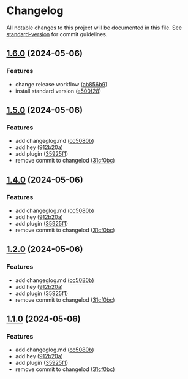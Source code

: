 # Changelog

All notable changes to this project will be documented in this file. See [standard-version](https://github.com/conventional-changelog/standard-version) for commit guidelines.

## [1.6.0](https://github.com/stanley-yin/Auto-Release/compare/v1.5.0...v1.6.0) (2024-05-06)


### Features

* change release workflow ([ab856b9](https://github.com/stanley-yin/Auto-Release/commit/ab856b9f7dd2b33bb004267a6aeb164d5647c489))
* install standard version ([e500f28](https://github.com/stanley-yin/Auto-Release/commit/e500f28488e11a0998ec86a17662df2d32492282))

## [1.5.0](https://github.com/stanley-yin/Auto-Release/compare/v1.3.0...v1.5.0) (2024-05-06)


### Features

* add changeglog.md ([cc5080b](https://github.com/stanley-yin/Auto-Release/commit/cc5080b17324ab3aed39ffb31835d653a37a8d93))
* add hey ([912b20a](https://github.com/stanley-yin/Auto-Release/commit/912b20a47cc55786f8b2b844ecb037e59df7b9aa))
* add plugin ([35925f1](https://github.com/stanley-yin/Auto-Release/commit/35925f10afd5c12de74005e00e21b418189e2256))
* remove commit to changelod ([31cf0bc](https://github.com/stanley-yin/Auto-Release/commit/31cf0bc7ef478432b2eca2718e6a3540f9db1c5c))

## [1.4.0](https://github.com/stanley-yin/Auto-Release/compare/v1.3.0...v1.4.0) (2024-05-06)


### Features

* add changeglog.md ([cc5080b](https://github.com/stanley-yin/Auto-Release/commit/cc5080b17324ab3aed39ffb31835d653a37a8d93))
* add hey ([912b20a](https://github.com/stanley-yin/Auto-Release/commit/912b20a47cc55786f8b2b844ecb037e59df7b9aa))
* add plugin ([35925f1](https://github.com/stanley-yin/Auto-Release/commit/35925f10afd5c12de74005e00e21b418189e2256))
* remove commit to changelod ([31cf0bc](https://github.com/stanley-yin/Auto-Release/commit/31cf0bc7ef478432b2eca2718e6a3540f9db1c5c))

## [1.2.0](https://github.com/stanley-yin/Auto-Release/compare/v1.3.0...v1.2.0) (2024-05-06)


### Features

* add changeglog.md ([cc5080b](https://github.com/stanley-yin/Auto-Release/commit/cc5080b17324ab3aed39ffb31835d653a37a8d93))
* add hey ([912b20a](https://github.com/stanley-yin/Auto-Release/commit/912b20a47cc55786f8b2b844ecb037e59df7b9aa))
* add plugin ([35925f1](https://github.com/stanley-yin/Auto-Release/commit/35925f10afd5c12de74005e00e21b418189e2256))
* remove commit to changelod ([31cf0bc](https://github.com/stanley-yin/Auto-Release/commit/31cf0bc7ef478432b2eca2718e6a3540f9db1c5c))

## [1.1.0](https://github.com/stanley-yin/Auto-Release/compare/v1.3.0...v1.1.0) (2024-05-06)


### Features

* add changeglog.md ([cc5080b](https://github.com/stanley-yin/Auto-Release/commit/cc5080b17324ab3aed39ffb31835d653a37a8d93))
* add hey ([912b20a](https://github.com/stanley-yin/Auto-Release/commit/912b20a47cc55786f8b2b844ecb037e59df7b9aa))
* add plugin ([35925f1](https://github.com/stanley-yin/Auto-Release/commit/35925f10afd5c12de74005e00e21b418189e2256))
* remove commit to changelod ([31cf0bc](https://github.com/stanley-yin/Auto-Release/commit/31cf0bc7ef478432b2eca2718e6a3540f9db1c5c))

